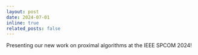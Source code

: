 ```yaml
---
layout: post
date: 2024-07-01
inline: true
related_posts: false
---
```


Presenting our new work on proximal algorithms at the IEEE SPCOM 2024!